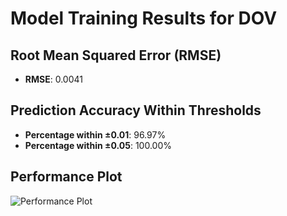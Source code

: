 # Model Training Results for DOV

## Root Mean Squared Error (RMSE)
- **RMSE**: 0.0041

## Prediction Accuracy Within Thresholds
- **Percentage within ±0.01**: 96.97%
- **Percentage within ±0.05**: 100.00%

## Performance Plot
![Performance Plot](../imgs/DOV.png)
